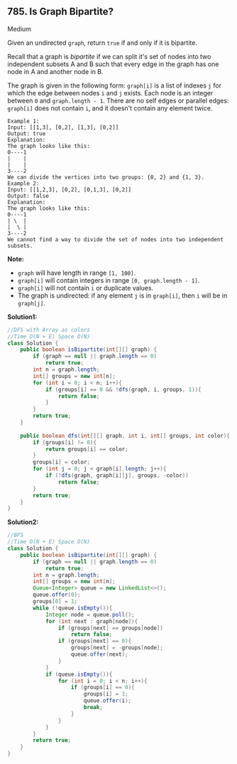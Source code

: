 ## 785. Is Graph Bipartite?

Medium

Given an undirected `graph`, return `true` if and only if it is bipartite.

Recall that a graph is *bipartite* if we can split it's set of nodes into two independent subsets A and B such that every edge in the graph has one node in A and another node in B.

The graph is given in the following form: `graph[i]` is a list of indexes `j` for which the edge between nodes `i` and `j` exists.  Each node is an integer between `0` and `graph.length - 1`.  There are no self edges or parallel edges: `graph[i]` does not contain `i`, and it doesn't contain any element twice.

```
Example 1:
Input: [[1,3], [0,2], [1,3], [0,2]]
Output: true
Explanation: 
The graph looks like this:
0----1
|    |
|    |
3----2
We can divide the vertices into two groups: {0, 2} and {1, 3}.
Example 2:
Input: [[1,2,3], [0,2], [0,1,3], [0,2]]
Output: false
Explanation: 
The graph looks like this:
0----1
| \  |
|  \ |
3----2
We cannot find a way to divide the set of nodes into two independent subsets.
```

 

**Note:**

- `graph` will have length in range `[1, 100]`.
- `graph[i]` will contain integers in range `[0, graph.length - 1]`.
- `graph[i]` will not contain `i` or duplicate values.
- The graph is undirected: if any element `j` is in `graph[i]`, then `i` will be in `graph[j]`.

**Solution1:**

```java
//DFS with Array as colors
//Time O(N + E) Space O(N)
class Solution {
    public boolean isBipartite(int[][] graph) {
        if (graph == null || graph.length == 0)
            return true;
        int n = graph.length;
        int[] groups = new int[n];
        for (int i = 0; i < n; i++){
            if (groups[i] == 0 && !dfs(graph, i, groups, 1)){
                return false;
            }
        }
        return true;
    }
    
    public boolean dfs(int[][] graph, int i, int[] groups, int color){
        if (groups[i] != 0){
            return groups[i] == color;
        }
        groups[i] = color;
        for (int j = 0; j < graph[i].length; j++){
            if (!dfs(graph, graph[i][j], groups, -color))
                return false;
        }
        return true;
    }
}
```

**Solution2:**

```java
//BFS
//Time O(N + E) Space O(N)
class Solution {
    public boolean isBipartite(int[][] graph) {
        if (graph == null || graph.length == 0)
            return true;
        int n = graph.length;
        int[] groups = new int[n];
        Queue<Integer> queue = new LinkedList<>();
        queue.offer(0);
        groups[0] = 1;
        while (!queue.isEmpty()){
            Integer node = queue.poll();
            for (int next : graph[node]){
                if (groups[next] == groups[node])
                    return false;
                if (groups[next] == 0){
                    groups[next] = -groups[node];
                    queue.offer(next);
                }
            }
            if (queue.isEmpty()){
                for (int i = 0; i < n; i++){
                    if (groups[i] == 0){
                        groups[i] = 1;
                        queue.offer(i);
                        break;
                    }
                }
            }
        }
        return true;
    }
}
```



